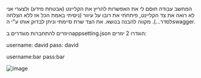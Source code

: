 המחשב עבודה חוסם לי את האפשרות להריץ את הקליינט (אבטחת מידע) ולצערי אני לא רואה את צד הקליינט, פיתחתי את רובו על עיוור (ניסיתי באמת הכל אז ללא הצלחה לסדר...).
מקווה להבנה בנושא. את הצד שרת סיימתי וניתן לבדוק אותו ע"י הswagger.

היוזרים להתחברות מוגדרים בappsetting.json
הוגדרו 2 יוזרים:


username: david
pass: david


username:bar
pass:bar


![image](https://github.com/user-attachments/assets/24216b78-3774-4944-821e-ad1aff930fe4)
